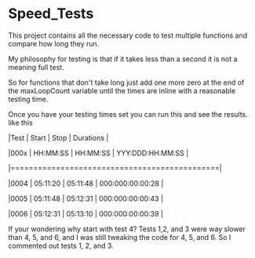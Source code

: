 # Speed_Tests

This project contains all the necessary code to test 
multiple functions and compare how long they run.

My philosophy for testing is that if it takes 
less than a second it is not a meaning full test.

So for functions that don't take long just add one more 
zero at the end of the maxLoopCount variable until the 
times are inline with a reasonable testing time.

Once you have your testing times set you can run this
and see the results. like this


|Test | Start    | Stop     | Durations        |

|000x | HH\:MM\:SS | HH\:MM\:SS | YYY\:DDD\:HH\:MM\:SS |

|==============================================|

|0004 | 05\:11\:20 | 05\:11\:48 | 000\:000\:00\:00\:28 |

|0005 | 05\:11\:48 | 05\:12\:31 | 000\:000\:00\:00\:43 |

|0006 | 05\:12\:31 | 05\:13\:10 | 000\:000\:00\:00\:39 |


If your wondering why start with test 4?
Tests 1,2, and 3 were way slower than 4, 5, and 6,
and I was still tweaking the code for 4, 5, and 6.
So I commented out tests 1, 2, and 3.

 
